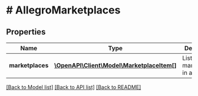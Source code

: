 # # AllegroMarketplaces

## Properties

Name | Type | Description | Notes
------------ | ------------- | ------------- | -------------
**marketplaces** | [**\OpenAPI\Client\Model\MarketplaceItem[]**](MarketplaceItem.md) | List of marketplaces in allegro | [optional]

[[Back to Model list]](../../README.md#models) [[Back to API list]](../../README.md#endpoints) [[Back to README]](../../README.md)
